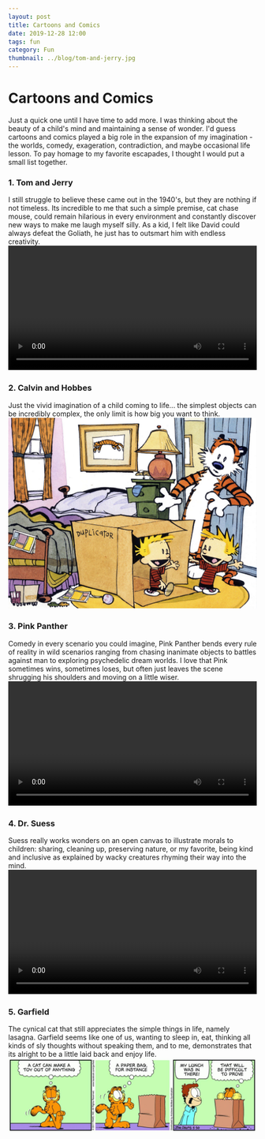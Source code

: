 ```yaml
---
layout: post
title: Cartoons and Comics
date: 2019-12-28 12:00
tags: fun
category: Fun
thumbnail: ../blog/tom-and-jerry.jpg
---
```



# Cartoons and Comics

Just a quick one until I have time to add more. I was thinking about the beauty of a child's mind and maintaining a sense of wonder. I'd guess cartoons and comics played a big role in the expansion of my imagination - the worlds, comedy, exageration, contradiction, and maybe occasional life lesson. To pay homage to my favorite escapades, I thought I would put a small list together.

### 1. Tom and Jerry
I still struggle to believe these came out in the 1940's, but they are nothing if not timeless. Its incredible to me that such a simple premise, cat chase mouse, could remain hilarious in every environment and constantly discover new ways to make me laugh myself silly. As a kid, I felt like David could always defeat the Goliath, he just has to outsmart him with endless creativity.
<video width="100%" controls>
    <source src="/assets/img/blog/cartoons/custard.mp4" type="video/mp4">
    Your broswer does not support the video tag.
</video>

### 2. Calvin and Hobbes
Just the vivid imagination of a child coming to life... the simplest objects can be incredibly complex, the only limit is how big you want to think.
![Duplicator](/assets/img/blog/cartoons/duplicator.png)

### 3. Pink Panther
Comedy in every scenario you could imagine, Pink Panther bends every rule of reality in wild scenarios ranging from chasing inanimate objects to battles against man to exploring psychedelic dream worlds. I love that Pink sometimes wins, sometimes loses, but often just leaves the scene shrugging his shoulders and moving on a little wiser.
<video width="100%" controls>
    <source src="/assets/img/blog/cartoons/pink.mp4" type="video/mp4">
    Your broswer does not support the video tag.
</video>

### 4. Dr. Suess
Suess really works wonders on an open canvas to illustrate morals to children: sharing, cleaning up, preserving nature, or my favorite, being kind and inclusive as explained by wacky creatures rhyming their way into the mind.
<video width="100%" controls>
    <source src="/assets/img/blog/cartoons/grinch.mp4" type="video/mp4">
    Your broswer does not support the video tag.
</video>

### 5. Garfield
The cynical cat that still appreciates the simple things in life, namely lasagna. Garfield seems like one of us, wanting to sleep in, eat, thinking all kinds of sly thoughts without speaking them, and to me, demonstrates that its alright to be a little laid back and enjoy life.
![Garfield](/assets/img/blog/cartoons/garfield-1.jpg)
